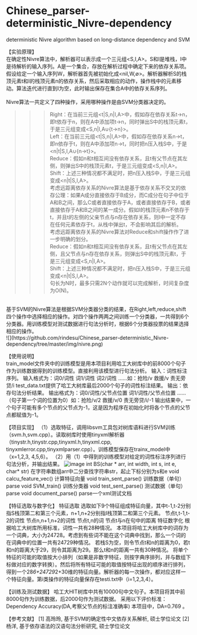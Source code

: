 # Chinese_parser-deterministic_Nivre-dependency
deterministic Nivre algorithm based on long-distance dependency and SVM

【实验原理】</br>
在确定性Nivre算法中，解析器可以表示成一个三元组<S,I,A>。S和I是堆栈，I中是待解析的输入序列。A是一个集合，存放在解析过程中确定下来的依存关系项。假设给定一个输入序列W，解析器首先被初始化成<nil,W,∅>。解析器解析S的栈顶元素t和I的栈顶元素n的依存关系，然后采取相应的动作，操作栈中的元素移动。算法迭代进行直到I为空，此时输出保存在集合A中的依存关系序列。</br>
</br>
Nivre算法一共定义了四种操作，采用哪种操作是由SVM分类器决定的。</br>
>>>Right：在当前三元组<t|S,n|I,A>中，假如存在依存关系t→n，即t依存于n，则在A中添加项t→n，同时弹出S中的栈顶元素t，于是三元组变成<S,n|I,A∪{t→n}>。</br>
    Left：在当前三元组<t|S,n|I,A>中，假如存在依存关系n→t，即n依存于t，则在A中添加项n→t，同时把n压入栈S中，于是<n|t|S,I,A∪{n→t}>。</br>
    Reduce：假如n和t相互间没有依存关系，且t有父节点在其左侧，则弹出S中的栈顶元素t，于是三元组变成<S,n|I,A>。</br>
    Shift：上述三种情况都不满足时，把n压入栈S中，于是三元组变成<n|t|S,I,A>。</br>
考虑远距离依存关系的Nivre算法是基于依存关系不交叉的依存公理：如果A成分直接依存于B成分，而C成分在句子中位于A和B之间，那么C或者直接依存于A，或者直接依存于B，或者直接依存于A和B之间的某一成分。假如I的栈顶元素n不依存于t，并且t的左侧的父亲节点与n存在依存关系，则I中一定不存在任何元素依存于t，从栈中弹出t，不会影响其后的解析。</br>
考虑远距离依存关系的Nivre算法对Reduce和shift操作作了进一步明确的划分。</br>
    Reduce：假如n和t相互间没有依存关系，且t有父节点在其左侧，且父节点与n存在依存关系，则弹出S中的栈顶元素t，于是三元组变成<S,n|I,A>。</br>
    Shift：上述三种情况都不满足时，把n压入栈S中，于是三元组变成<n|t|S,I,A>。</br>
句长为N时，最多只需2N个动作就可以完成解析，时间复杂度为O(N)。</br>
</br>
基于SVM的Nivre算法是根据SVM分类器分类的结果，在Right,left,reduce,shift四个操作中选择相应的操作。对四个操作两两之间训练一个分类器，一共得到6个分类器。用训练模型对测试数据进行句法分析时，根据6个分类器投票的结果选择相应的操作。</br>
![](https://github.com/rindesu/Chinese_parser-deterministic_Nivre-dependency/tree/master/img/nivre.png)
 
【使用说明】</br>
train_model文件夹中的训练模型是用本项目利用哈工大树库中的前8000个句子作为训练数据得到的训练模型。直接利用该模型进行句法分析。
	输入：词性标注序列。
输入格式为：词0/词性 词1/词性 词2/词性 ……如：抢险/v 救援/v 责无旁贷/i
test_data.txt提供了哈工大树库最后2000个句子的词性标注结果。
	输出：依存句法分析结果。
输出格式为：词0/词性/父节点位置 词1/词性/父节点位置 ……（句子第一个词的位置为0）如：抢险/v/2 救援/v/0 责无旁贷/i/-1
输出结果中，一个句子可能有多个节点的父节点为-1，这是因为程序在初始化时将各个节点的父节点都赋值为-1。
 
【项目实现】
（1）选取特征，调用libsvm工具包对树库语料进行SVM训练（svm.h,svm.cpp）。读取树库时使用tinyxml解析器（tinystr.h,tinystr.cpp,tinyxml.h,tinyxml.cpp,
tinyxmlerror.cpp,tinyxmlparser.cpp）。训练模型保存在trainx_model中（x=1,2,3,
4,5,6）。
（2）用（1）中得到的训练模型对给定的词性标注序列进行句法分析，并输出结果。
![image](https://github.com/rindesu/Chinese_parser-deterministic_Nivre-dependency/tree/master/img/project_frame.png)
	int BS(char * arr, int width, int s, int e, char* str)
在字符串数组arr中二分查找字符串str，起止下标分别为s和e
	void calcu_feature_vec()
计算特征向量
	void train_sent_parse()
训练数据（单句）parse
	void SVM_train()
训练分类器
	void test_sent_parse()
测试数据（单句）parse
	void document_parse()
parse一个xml测试文档

【特征选取与数字化】
	特征选取
选取如下9个特征组成特征向量，其中t-1,t-2分别指S栈顶第二和第三个元素，n+1,n+2分别指I栈顶第二和第三个元素。
节点t,t-1,t-2的词性
节点n,n+1,n+2的词性
节点t,n的词
节点t与n在句中的距离
	特征数字化
	根据哈工大树库所用标准，词性一共有28种情况。
	本项目将哈工大树库中的词存为一个词典，大小为24728。考虑到有些词不能在这个词典中找到，那么一个词的在词典中的位置一共有24729种情况。
	若栈S为空，则令节点t和n的距离为0，若t和n的距离大于29，则令其距离为29。那么t和n的距离一共有30种情况。
	将单个特征的可能的取值按大小排列（如果是非数字特征，则按字典序排列，并与数组下标做对应的数字转换）。然后将所有特征可能的取值按特征出现的顺序进行排列，得到一个28*6+24729*2+30维的特征向量。解析器的每一次操作，都对应这样一个特征向量。第i类操作的特征向量保存在testi.txt中（i=1,2,3,4）。

【训练及测试数据】
哈工大HIT树库中共有10000句中文句子。本项目将其中前8000句作为训练数据，后2000句作为测试数据。
采用以下评价标准：
Dependency Accuracy(DA,考察父节点的标注准确率)
本项目中，DA=0.769 。



【参考文献】
[1] 高玲玲, 基于SVM的确定性中文依存关系解析, 硕士学位论文
[2] 杨洋, 基于依存语法的汉语句法分析研究, 硕士学位论文


